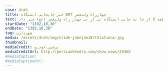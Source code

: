 ```yaml
---
case: 4rah
title: خبر جابجایی ایستگاه BRT چهارراه ولیعصر
text: معاون حمل و نقل و ترافیک منطقه 6 از جا به جایی ایستگاه بی آر تی چهار راه ولیعصر (عج) خبر داد.
startDate: "1392,10,30"
endDate: "1392,10,30"
tag: شهرداری
media: /assets/4rah/img/slide-jabejaeiBrtStations.jpg
thumbnail:
mediaCredit: پرشین خودرو
mediaCreditUrl: http://persiankhodro.com/show_news/29468
#mediaCaption:
#mediaCaptionUrl:
---
```

